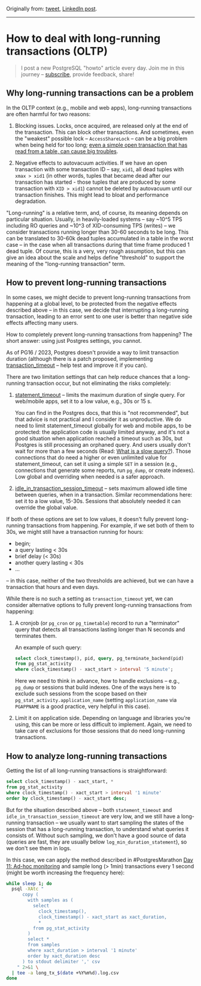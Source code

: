 Originally from: [tweet](https://twitter.com/samokhvalov/status/1717429427808911813), [LinkedIn post]().

---

# How to deal with long-running transactions (OLTP)

> I post a new PostgreSQL "howto" article every day. Join me in this
> journey – [subscribe](https://twitter.com/samokhvalov/), provide feedback, share!

## Why long-running transactions can be a problem

In the OLTP context (e.g., mobile and web apps), long-running transactions are often harmful for two reasons:

1. Blocking issues. Locks, once acquired, are released only at the end of the transaction. This can block other
   transactions. And sometimes, even the "weakest" possible lock – `AccessShareLock` – can be a big problem when being
   held for too long;
   [even a simple open transaction that has read from a table, can cause big troubles](https://postgres.ai/blog/20210923-zero-downtime-postgres-schema-migrations-lock-timeout-and-retries#problem-demonstration).

2. Negative effects to autovacuum activities. If we have an open transaction with some transaction ID – say, `xid1`, all
   dead tuples with `xmax > xid1` (in other words, tuples that became dead after our transaction has started - those
   tuples that are produced by some transaction with `XID > xid1`) cannot be deleted by autovacuum until our transaction
   finishes. This might lead to bloat and performance degradation.

"Long-running" is a relative term, and, of course, its meaning depends on particular situation. Usually, in
heavily-loaded systems – say ~10^5 TPS including RO queries and ~10^3 of XID-consuming TPS (writes) – we consider
transactions running longer than 30-60 seconds to be long. This can be translated to 30-60k dead tuples accumulated in a
table in the worst case – in the case when all transactions during that time frame produced 1 dead tuple. Of course,
this is a very, very rough assumption, but this can give an idea about the scale and helps define "threshold" to support
the meaning of the "long-running transaction" term.

## How to prevent long-running transactions

In some cases, we might decide to prevent long-running transactions from happening at a global level, to be protected
from the negative effects described above – in this case, we decide that interrupting a long-running transaction,
leading to an error sent to one user is better than negative side effects affecting many users.

How to completely prevent long-running transactions from happening? The short answer: using just Postgres settings, you
cannot.

As of PG16 / 2023, Postgres doesn't provide a way to limit transaction duration (although there is a patch proposed,
implementing [transaction_timeout](https://commitfest.postgresql.org/45/4040/) – help test and improve it if you can).

There are two limitation settings that can help reduce chances that a long-running transaction occur, but not
eliminating the risks completely:

1) [statement_timeout](https://postgresqlco.nf/doc/en/param/statement_timeout/) – limits the maximum duration of single
   query. For web/mobile apps, set it to a low value, e.g., 30s or 15 s.

   You can find in the Postgres docs, that this is "not recommended", but that advice is not practical and I consider it
   as unproductive. We do need to limit statement_timeout globally for web and mobile apps, to be protected: the
   application code is usually limited anyway, and it's not a good situation when application reached a timeout such as
   30s, but Postgres is still processing an orphaned query. And users usually don't wait for more than a few seconds
   (Read: [What is a slow query?](https://postgres.ai/blog/20210909-what-is-a-slow-sql-query)). Those connections that
   do need a higher or even unlimited value for statement_timeout, can set it using a simple `SET` in a session (e.g.,
   connections that generate some reports, run `pg_dump`, or create indexes). Low global and overriding when needed is a
   safer approach.

2) [idle_in_transaction_session_timeout](https://postgresqlco.nf/doc/en/param/idle_in_transaction_session_timeout/) –
   sets maximum allowed idle time between queries, when in a transaction. Similar recommendations here: set it to a low
   value, 15-30s. Sessions that absolutely needed it can override the global value.

If both of these options are set to low values, it doesn't fully prevent long-running transactions from happening. For
example, if we set both of them to 30s, we might still have a transaction running for hours:

- begin;
- a query lasting <  30s
- brief delay (< 30s)
- another query lasting < 30s
- ...

– in this case, neither of the two thresholds are achieved, but we can have a transaction that hours and even days.

While there is no such a setting as `transaction_timeout` yet, we can consider alternative options to fully prevent
long-running transactions from happening:

1) A cronjob (or `pg_cron` or `pg_timetable`) record to run a "terminator" query that detects all transactions lasting
   longer than N seconds and terminates them.

   An example of such query:

   ```sql
   select clock_timestamp(), pid, query, pg_terminate_backend(pid)
   from pg_stat_activity
   where clock_timestamp() - xact_start > interval '5 minute';
   ```

   Here we need to think in advance, how to handle exclusions – e.g., `pg_dump` or sessions that build indexes. One of
   the ways here is to exclude such sessions from the scope based on their `pg_stat_activity.application_name` (setting
   `application_name` via `PGAPPNAME` is a good practice, very helpful in this case).

2) Limit it on application side. Depending on language and libraries you're using, this can be more or less difficult to
   implement. Again, we need to take care of exclusions for those sessions that do need long-running transactions.

## How to analyze long-running transactions

Getting the list of all long-running transactions is straightforward:

```sql
select clock_timestamp() - xact_start, *
from pg_stat_activity
where clock_timestamp() - xact_start > interval '1 minute'
order by clock_timestamp() - xact_start desc;
```

But for the situation described above – both `statement_timeout` and `idle_in_transaction_session_timeout` are very low,
and we still have a long-running transaction – we usually want to start sampling the states of the session that has a
long-running transaction, to understand what queries it consists of. Without such sampling, we don't have a good source
of data (queries are fast, they are usually below `log_min_duration_statement`), so we don't see them in logs.

In this case, we can apply the method described in #PostgresMarathon
[Day 11: Ad-hoc monitoring](0011_ad_hoc_monitoring.md) and sample long (> 1min) transactions every 1
second (might be worth increasing the frequency here):

```bash
while sleep 1; do
  psql -XAtc "
      copy (
        with samples as (
          select
            clock_timestamp(),
            clock_timestamp() - xact_start as xact_duration,
            * 
          from pg_stat_activity
        )
        select *
        from samples
        where xact_duration > interval '1 minute'
        order by xact_duration desc
      ) to stdout delimiter ',' csv
    " 2>&1 \
  | tee -a long_tx_$(date +%Y%m%d).log.csv
done
```
